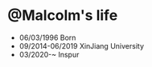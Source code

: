 @Malcolm's life
===============

- 06/03/1996 Born
- 09/2014-06/2019 XinJiang University
- 03/2020-~ Inspur